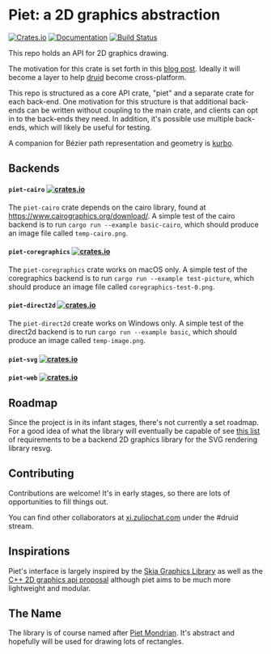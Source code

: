 # Piet: a 2D graphics abstraction
[![Crates.io](https://img.shields.io/crates/v/piet)](https://crates.io/crates/piet)
[![Documentation](https://docs.rs/piet/badge.svg)](https://docs.rs/piet)
[![Build Status](https://travis-ci.com/linebender/piet.svg?branch=master)](https://travis-ci.com/linebender/piet)

This repo holds an API for 2D graphics drawing.

The motivation for this crate is set forth in this [blog post].
Ideally it will become a layer to help [druid] become cross-platform.

This repo is structured as a core API crate, "piet" and a separate crate for each back-end.
One motivation for this structure is that additional back-ends can be written without coupling
to the main crate, and clients can opt in to the back-ends they need. In addition,
it's possible use multiple back-ends, which will likely be useful for testing.

A companion for Bézier path representation and geometry is [kurbo].

## Backends

#### `piet-cairo` [![crates.io](https://img.shields.io/crates/v/piet-cairo)](https://crates.io/crates/piet-cairo)

The `piet-cairo` crate depends on the cairo library, found at
https://www.cairographics.org/download/. A simple test of the cairo
backend is to run `cargo run --example basic-cairo`, which should
produce an image file called `temp-cairo.png`.

#### `piet-coregraphics` [![crates.io](https://img.shields.io/crates/v/piet-coregraphics)](https://crates.io/crates/piet-coregraphics)

The `piet-coregraphics` crate works on macOS only. A simple test of the coregraphics
backend is to run `cargo run --example test-picture`, which should
produce an image file called `coregraphics-test-0.png`.

#### `piet-direct2d` [![crates.io](https://img.shields.io/crates/v/piet-direct2d)](https://crates.io/crates/piet-direct2d)

The `piet-direct2d` create works on Windows only. A simple test of the direct2d
backend is to run `cargo run --example basic`, which should
produce an image called `temp-image.png`.

#### `piet-svg` [![crates.io](https://img.shields.io/crates/v/piet-svg)](https://crates.io/crates/piet-svg)
#### `piet-web` [![crates.io](https://img.shields.io/crates/v/piet-web)](https://crates.io/crates/piet-web)

## Roadmap

Since the project is in its infant stages, there's not currently a set roadmap. For a good idea of what the library will eventually be capable of see [this list][resvg backend requirements] of requirements to be a backend 2D graphics library for the SVG rendering library resvg.

## Contributing

Contributions are welcome! It's in early stages, so there are lots of opportunities to fill things out.

You can find other collaborators at [xi.zulipchat.com][zulip] under the #druid stream.

## Inspirations

Piet's interface is largely inspired by the [Skia Graphics Library] as well as the [C++ 2D graphics api proposal] although piet aims to be much more lightweight and modular.

## The Name

The library is of course named after [Piet Mondrian]. It's abstract and hopefully will be used for drawing lots of rectangles.

[blog post]: https://raphlinus.github.io/rust/graphics/2018/10/11/2d-graphics.html
[druid]: https://github.com/xi-editor/druid
[kurbo]: https://github.com/linebender/kurbo
[resvg backend requirements]: https://github.com/RazrFalcon/resvg/blob/master/docs/backend_requirements.md
[zulip]: https://xi.zulipchat.com
[Skia Graphics Library]: https://skia.org
[C++ 2D graphics api proposal]: http://www.open-std.org/jtc1/sc22/wg21/docs/papers/2018/p0267r8.pdf
[Piet Mondrian]: https://en.wikipedia.org/wiki/Piet_Mondrian
